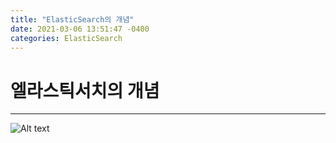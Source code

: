 ```yaml
---
title: "ElasticSearch의 개념"
date: 2021-03-06 13:51:47 -0400
categories: ElasticSearch
---
```

# 엘라스틱서치의 개념
---

![Alt text](https://gblobscdn.gitbook.com/assets%2F-Ln04DaYZaDjdiR_ZsKo%2F-LnUxLhQtL_hJwYydM_5%2F-LnKl_15PVn3pJ-V-jG6%2Fimage.png?alt=media&token=a3fdac30-9030-44f8-b2a1-08811e09b2d9)
